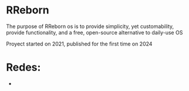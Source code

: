 # RReborn
The purpose of RReborn os is to provide simplicity, yet customability, provide functionality, and a free, open-source alternative to daily-use OS

Proyect started on 2021, published for the first time on 2024
# Redes: 
 
- 
